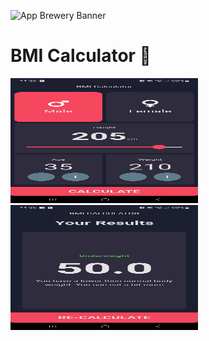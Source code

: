 ![App Brewery Banner](https://github.com/londonappbrewery/Images/blob/master/AppBreweryBanner.png)


# BMI Calculator 💪

<img src="assets/home_screen.jpg" alt="Alt text" title="Your Title Here" width="300" height="200" />
<img src="assets/result_screen.jpg" alt="Alt text" title="Your Title Here" width="300" height="200" />